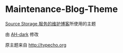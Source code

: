 # Maintenance-Blog-Theme

[Source Storage 服务的维护博客][1]所使用的主题

由 [AH-dark][2] 修改

原主题来自 <http://typecho.org>

  [1]: https://ahdark.com/source/
  [2]: https://github.com/AH-dark